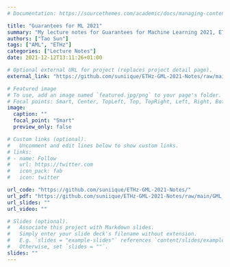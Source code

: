 ```yaml
---
# Documentation: https://sourcethemes.com/academic/docs/managing-content/

title: "Guarantees for ML 2021"
summary: "My lecture notes for Guarantees for Machine Learning 2021, ETHz"
authors: ["Tao Sun"]
tags: ["AML", "ETHz"]
categories: ["Lecture Notes"]
date: 2021-12-12T13:11:26+01:00

# Optional external URL for project (replaces project detail page).
external_link: "https://github.com/suniique/ETHz-GML-2021-Notes/raw/main/GML_21_notes.pdf"

# Featured image
# To use, add an image named `featured.jpg/png` to your page's folder.
# Focal points: Smart, Center, TopLeft, Top, TopRight, Left, Right, BottomLeft, Bottom, BottomRight.
image:
  caption: ""
  focal_point: "Smart"
  preview_only: false

# Custom links (optional).
#   Uncomment and edit lines below to show custom links.
# links:
# - name: Follow
#   url: https://twitter.com
#   icon_pack: fab
#   icon: twitter

url_code: "https://github.com/suniique/ETHz-GML-2021-Notes/"
url_pdf: "https://github.com/suniique/ETHz-GML-2021-Notes/raw/main/GML_21_notes.pdf"
url_slides: ""
url_video: ""

# Slides (optional).
#   Associate this project with Markdown slides.
#   Simply enter your slide deck's filename without extension.
#   E.g. `slides = "example-slides"` references `content/slides/example-slides.md`.
#   Otherwise, set `slides = ""`.
slides: ""
---
```

